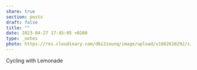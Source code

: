 ```yaml
---
share: true
section: posts
draft: false
title: ""
date: 2023-04-27 17:45:05 +0200
type: _notes
photo: https://res.cloudinary.com/dbi2zounq/image/upload/v1682610292/sisw3fp4nxnt8t1l11zz.jpg
---
```


Cycling with Lemonade
